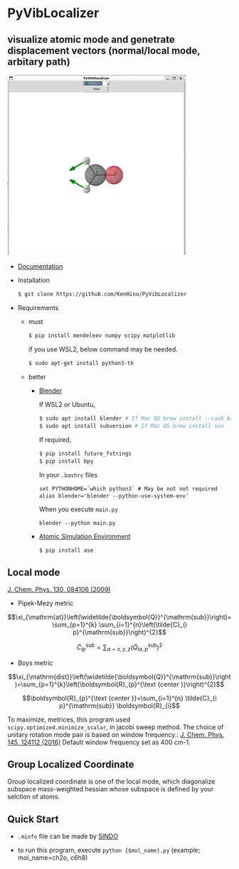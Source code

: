 # PyVibLocalizer
## visualize atomic mode and genetrate displacement vectors (normal/local mode, arbitary path)

<img src="./docs/pic/ch2o.png" width="400">

- [Documentation](https://kenhino.github.io/PyVibLocalizer/index.html#)

- Installation
    ```bash
    $ git clone https://github.com/KenHino/PyVibLocalizer
    ```

- Requirements
    - must
        ```bash
        $ pip install mendeleev numpy scipy matplotlib
        ```
        if you use WSL2, below command may be needed.
        ```bash
        $ sudo apt-get install python3-tk
        ```

    - better
        - [Blender](https://www.blender.org/)

            If WSL2 or Ubuntu,
            ```bash
            $ sudo apt install blender # If Mac OS brew install --cask blender
            $ sudo apt install subversion # If Mac OS brew install svn
            ```
            If required,
            ```bash
            $ pip install future_fstrings
            $ pip install bpy
            ```
            In your `.bashrc` files
            ```
            set PYTHONHOME=`which python3` # May be not not required
            alias blender='blender --python-use-system-env'
            ```
            When you execute `main.py`
            ```
            blender --python main.py
            ```

        - [Atomic Simulation Environment](https://wiki.fysik.dtu.dk/ase/)
            ```bash
            $ pip install ase
            ```


## Local mode
[J. Chem. Phys. 130, 084106 (2009)](https://doi.org/10.1063/1.3077690)

- Pipek-Mezy metric

$$\xi_{\mathrm{at}}\left(\widetilde{\boldsymbol{Q}}^{\mathrm{sub}}\right)=\sum_{p=1}^{k} \sum_{i=1}^{n}\left(\tilde{C}_{i p}^{\mathrm{sub}}\right)^{2}$$

$$\tilde{C}_{i p}^{\mathrm{sub}}=\sum_{\alpha=x, y, z}\left(\tilde{Q}_{i \alpha, p}^{\mathrm{sub}}\right)^{2}$$

- Boys metric

$$\xi_{\mathrm{dist}}\left(\widetilde{\boldsymbol{Q}}^{\mathrm{sub}}\right)=\sum_{p=1}^{k}\left(\boldsymbol{R}_{p}^{\text {center }}\right)^{2}$$

$$\boldsymbol{R}_{p}^{\text {center }}=\sum_{i=1}^{n} \tilde{C}_{i p}^{\mathrm{sub}} \boldsymbol{R}_{i}$$

To maximize, metrices, this program used `scipy.optimized.minimize_scalar`, in jacobi sweep method. The choice of unitary rotation mode pair is based on window frequency.: [J. Chem. Phys. 145, 124112 (2016)](https://doi.org/10.1063/1.4963109) Default window frequency set as 400 cm-1.

## Group Localized Coordinate
Group localized coordinate is one of the local mode, which diagonalize subspace mass-weighted hessian whose subspace is defined by your selction of atoms.


## Quick Start
- `.minfo` file can be made by [SINDO](https://tms.riken.jp/research/software/sindo/)

- to run this program, execute `python {$mol_name}.py` (example; mol_name=ch2o, c6h8)
